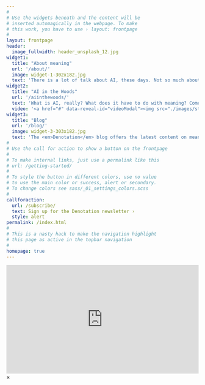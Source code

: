 ```yaml
---
#
# Use the widgets beneath and the content will be
# inserted automagically in the webpage. To make
# this work, you have to use › layout: frontpage
#
layout: frontpage
header:
  image_fullwidth: header_unsplash_12.jpg
widget1:
  title: "About meaning"
  url: '/about/'
  image: widget-1-302x182.jpg
  text: 'There is a lot of talk about AI, these days. Not so much about meaning.'
widget2:
  title: "AI in the Woods"
  url: '/aiinthewoods/'
  text: 'What is AI, really? What does it have to do with meaning? Come and find out in the woods.'
  video: '<a href="#" data-reveal-id="videoModal"><img src="./images/start-video-feeling-responsive-302x182.jpg" alt="" style="width:100%"/></a>'
widget3:
  title: "Blog"
  url: '/blog/'
  image: widget-3-303x182.jpg
  text: 'The <em>Denotation</em> blog offers the latest content on meaning and Artificial Intelligence.'
#
# Use the call for action to show a button on the frontpage
#
# To make internal links, just use a permalink like this
# url: /getting-started/
#
# To style the button in different colors, use no value
# to use the main color or success, alert or secondary.
# To change colors see sass/_01_settings_colors.scss
#
callforaction:
  url: /subscribe/
  text: Sign up for the Denotation newsletter ›
  style: alert
permalink: /index.html
#
# This is a nasty hack to make the navigation highlight
# this page as active in the topbar navigation
#
homepage: true
---
```


<div id="videoModal" class="reveal-modal large" data-reveal="">
  <div class="flex-video widescreen vimeo" style="display: block;">
<div style="padding:56.25% 0 0 0;position:relative;"><iframe src="https://player.vimeo.com/video/785975640?h=92dba22ea4&amp;badge=0&amp;autopause=0&amp;player_id=0&amp;app_id=58479" frameborder="0" allow="autoplay; fullscreen; picture-in-picture" allowfullscreen style="position:absolute;top:0;left:0;width:100%;height:100%;" title="AI in the woods - introduction"></iframe></div><script src="https://player.vimeo.com/api/player.js"></script>
  </div>
  <a class="close-reveal-modal">&#215;</a>
</div>
